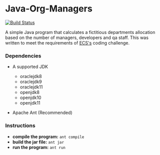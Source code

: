 # Java-Org-Managers

[![Build Status](https://travis-ci.org/HauptJ/Java-Org-Managers.svg?branch=master)](https://travis-ci.org/HauptJ/Java-Org-Managers)

A simple Java program that calculates a fictitious departments allocation based on the number of managers, developers and qa staff. 
This was written to meet the requirements of [ECS's](https://ecstech.com/) coding challenge.

### Dependencies

- A supported JDK
  - oraclejdk8
  - oraclejdk9
  - oraclejdk11
  - openjdk8
  - openjdk10
  - openjdk11
  
 - Apache Ant (Recommended)
 
 ### Instructions
 - **compile the program:** ```ant compile```
 - **build the jar file:** ```ant jar```
 - **run the program:** ```ant run```
